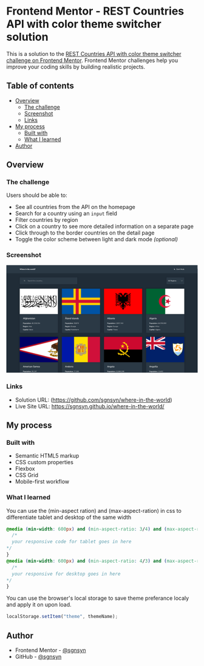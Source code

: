 # Frontend Mentor - REST Countries API with color theme switcher solution

This is a solution to the [REST Countries API with color theme switcher challenge on Frontend Mentor](https://www.frontendmentor.io/challenges/rest-countries-api-with-color-theme-switcher-5cacc469fec04111f7b848ca). Frontend Mentor challenges help you improve your coding skills by building realistic projects.

## Table of contents

- [Overview](#overview)
  - [The challenge](#the-challenge)
  - [Screenshot](#screenshot)
  - [Links](#links)
- [My process](#my-process)
  - [Built with](#built-with)
  - [What I learned](#what-i-learned)
- [Author](#author)

## Overview

### The challenge

Users should be able to:

- See all countries from the API on the homepage
- Search for a country using an `input` field
- Filter countries by region
- Click on a country to see more detailed information on a separate page
- Click through to the border countries on the detail page
- Toggle the color scheme between light and dark mode _(optional)_

### Screenshot

![](./screenshots/Screen%20Shot%202023-05-13%20at%2016.34.14.png)


### Links

- Solution URL: (https://github.com/sgnsyn/where-in-the-world)
- Live Site URL: https://sgnsyn.github.io/where-in-the-world/

## My process

### Built with

- Semantic HTML5 markup
- CSS custom properties
- Flexbox
- CSS Grid
- Mobile-first workflow

### What I learned

You can use the (min-aspect ration) and (max-aspect-ration) in css to differentiate tablet and desktop of the same width

```css
@media (min-width: 600px) and (min-aspect-ratio: 3/4) and (max-aspect-ratio: 4/3) {
  /*
  your responsive code for tablet goes in here
*/
}
@media (min-width: 600px) and (min-aspect-ratio: 4/3) and (max-aspect-ratio: 3/4) {
  /*
  your responsive for desktop goes in here
*/
}
```

You can use the browser's local storage to save theme preferance localy and apply it on upon load.

```js
localStorage.setItem("theme", themeName);
```

## Author

- Frontend Mentor - [@sgnsyn](https://www.frontendmentor.io/profile/sgnsyn)
- GitHub - [@sgnsyn](https://github.com/sgnsyn)
